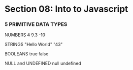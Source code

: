 # Section 08: Into to Javascript


### 5 PRIMITIVE DATA TYPES 

NUMBERS 
4 
9.3 
-10

STRINGS 
"Hello World"
"43"

BOOLEANS
true
false

NULL and UNDEFINED
null
undefined